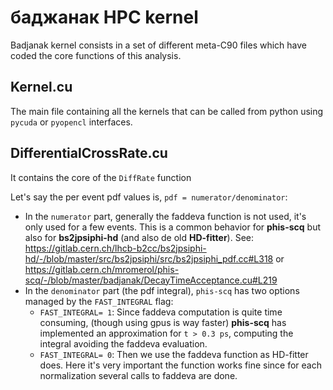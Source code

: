 
# баджанак HPC kernel


Badjanak kernel consists in a set of different meta-C90 files which have coded the core functions of this analysis.

## Kernel.cu
The main file containing all the kernels that can be called from python using `pycuda` or `pyopencl` interfaces.


## DifferentialCrossRate.cu
It contains the core of the `DiffRate` function

Let's say the per event pdf values is, `pdf = numerator/denominator`:

* In the `numerator` part, generally the faddeva function is not used, it's only used for a few events. This is a common behavior for __phis-scq__ but also for __bs2jpsiphi-hd__ (and also de old __HD-fitter__). See: https://gitlab.cern.ch/lhcb-b2cc/bs2jpsiphi-hd/-/blob/master/src/bs2jpsiphi/src/bs2jpsiphi_pdf.cc#L318
 or https://gitlab.cern.ch/mromerol/phis-scq/-/blob/master/badjanak/DecayTimeAcceptance.cu#L219
* In the `denominator` part (the pdf integral), `phis-scq` has two options managed by the `FAST_INTEGRAL` flag:
  * `FAST_INTEGRAL= 1`: Since faddeva computation is quite time consuming, (though using gpus is way faster)  __phis-scq__ has implemented an approximation for `t > 0.3 ps`, computing the integral avoiding the faddeva evaluation.
  * `FAST_INTEGRAL= 0`: Then we use the faddeva function as HD-fitter does. Here it's very important the function works fine since for each normalization several calls to faddeva are done.
